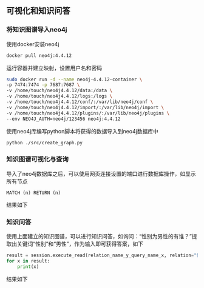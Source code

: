 ## 可视化和知识问答

### 将知识图谱导入neo4j
使用docker安装neo4j
```sh
docker pull neo4j:4.4.12
```
运行容器并建立映射，设置用户名和密码
```sh
sudo docker run -d --name neo4j-4.4.12-container \
-p 7474:7474 -p 7687:7687 \
-v /home/touch/neo4j4.4.12/data:/data \
-v /home/touch/neo4j4.4.12/logs:/logs \
-v /home/touch/neo4j4.4.12/conf/:/var/lib/neo4j/conf \
-v /home/touch/neo4j4.4.12/import/:/var/lib/neo4j/import \
-v /home/touch/neo4j4.4.12/plugins/:/var/lib/neo4j/plugins \
--env NEO4J_AUTH=neo4j/123456 neo4j:4.4.12
```
使用neo4j库编写python脚本将获得的数据导入到neo4j数据库中
```sh
python ./src/create_graph.py

```

### 知识图谱可视化与查询
导入了neo4j数据库之后，可以使用网页连接设置的端口进行数据库操作，如显示所有节点
```neo4j
MATCH (n) RETURN (n)
```
结果如下
<!-- TODO graph -->

### 知识问答
使用上面建立的知识图谱，可以进行知识问答，如询问：“性别为男性的有谁？”提取出关键词“性别”和“男性”，作为输入即可获得答案，如下
```python
result = session.execute_read(relation_name_y_query_name_x, relation="性别", name_y="男")
for x in result:
    print(x)
```
结果如下
